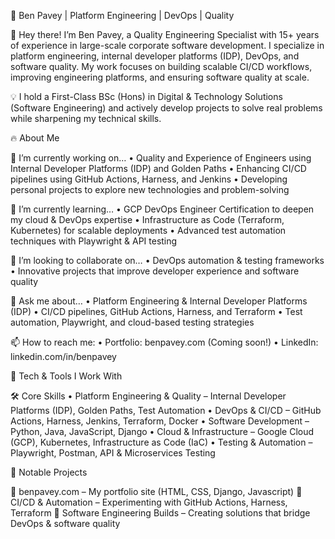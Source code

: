 📌 Ben Pavey | Platform Engineering | DevOps | Quality

👋 Hey there! I’m Ben Pavey, a Quality Engineering Specialist with 15+ years of experience in large-scale corporate software development. I specialize in platform engineering, internal developer platforms (IDP), DevOps, and software quality. My work focuses on building scalable CI/CD workflows, improving engineering platforms, and ensuring software quality at scale.

💡 I hold a First-Class BSc (Hons) in Digital & Technology Solutions (Software Engineering) and actively develop projects to solve real problems while sharpening my technical skills.

🔥 About Me

🔭 I’m currently working on…
	•	Quality and Experience of Engineers using Internal Developer Platforms (IDP) and Golden Paths
	•	Enhancing CI/CD pipelines using GitHub Actions, Harness, and Jenkins
	•	Developing personal projects to explore new technologies and problem-solving

🌱 I’m currently learning…
	•	GCP DevOps Engineer Certification to deepen my cloud & DevOps expertise
	•	Infrastructure as Code (Terraform, Kubernetes) for scalable deployments
	•	Advanced test automation techniques with Playwright & API testing

👯 I’m looking to collaborate on…
	•	DevOps automation & testing frameworks
	•	Innovative projects that improve developer experience and software quality

💬 Ask me about…
	•	Platform Engineering & Internal Developer Platforms (IDP)
	•	CI/CD pipelines, GitHub Actions, Harness, and Terraform
	•	Test automation, Playwright, and cloud-based testing strategies

📫 How to reach me:
	•	Portfolio: benpavey.com (Coming soon!)
	•	LinkedIn: linkedin.com/in/benpavey


🔧 Tech & Tools I Work With

🛠️ Core Skills
	•	Platform Engineering & Quality – Internal Developer Platforms (IDP), Golden Paths, Test Automation
	•	DevOps & CI/CD – GitHub Actions, Harness, Jenkins, Terraform, Docker
	•	Software Development – Python, Java, JavaScript, Django
	•	Cloud & Infrastructure – Google Cloud (GCP), Kubernetes, Infrastructure as Code (IaC)
	•	Testing & Automation – Playwright, Postman, API & Microservices Testing

📂 Notable Projects

🔹 benpavey.com – My portfolio site (HTML, CSS, Django, Javascript)
🔹 CI/CD & Automation – Experimenting with GitHub Actions, Harness, Terraform
🔹 Software Engineering Builds – Creating solutions that bridge DevOps & software quality
